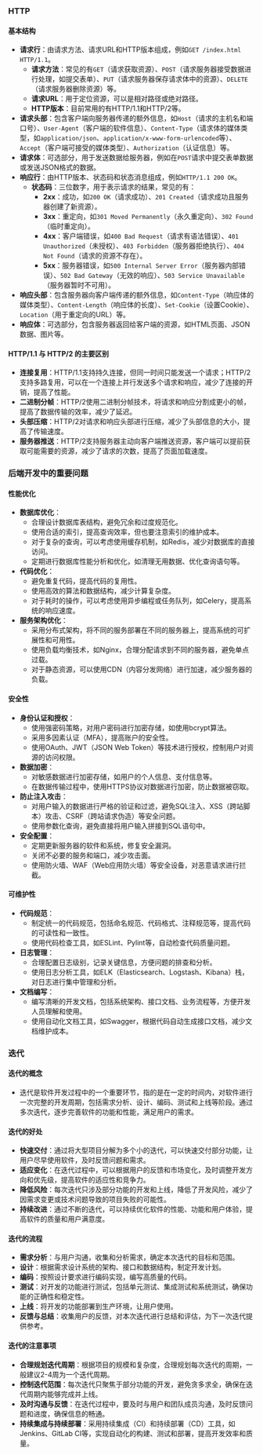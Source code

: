 ### HTTP

#### 基本结构

- **请求行**：由请求方法、请求URL和HTTP版本组成，例如`GET /index.html HTTP/1.1`。
  - **请求方法**：常见的有`GET`（请求获取资源）、`POST`（请求服务器接受数据进行处理，如提交表单）、`PUT`（请求服务器保存请求体中的资源）、`DELETE`（请求服务器删除资源）等。
  - **请求URL**：用于定位资源，可以是相对路径或绝对路径。
  - **HTTP版本**：目前常用的有HTTP/1.1和HTTP/2等。
- **请求头部**：包含客户端向服务器传递的额外信息，如`Host`（请求的主机名和端口号）、`User-Agent`（客户端的软件信息）、`Content-Type`（请求体的媒体类型，如`application/json`、`application/x-www-form-urlencoded`等）、`Accept`（客户端可接受的媒体类型）、`Authorization`（认证信息）等。
- **请求体**：可选部分，用于发送数据给服务器，例如在`POST`请求中提交表单数据或发送JSON格式的数据。
- **响应行**：由HTTP版本、状态码和状态消息组成，例如`HTTP/1.1 200 OK`。
  - **状态码**：三位数字，用于表示请求的结果，常见的有：
    - **2xx**：成功，如`200 OK`（请求成功）、`201 Created`（请求成功且服务器创建了新资源）。
    - **3xx**：重定向，如`301 Moved Permanently`（永久重定向）、`302 Found`（临时重定向）。
    - **4xx**：客户端错误，如`400 Bad Request`（请求有语法错误）、`401 Unauthorized`（未授权）、`403 Forbidden`（服务器拒绝执行）、`404 Not Found`（请求的资源不存在）。
    - **5xx**：服务器错误，如`500 Internal Server Error`（服务器内部错误）、`502 Bad Gateway`（无效的响应）、`503 Service Unavailable`（服务器暂时不可用）。
- **响应头部**：包含服务器向客户端传递的额外信息，如`Content-Type`（响应体的媒体类型）、`Content-Length`（响应体的长度）、`Set-Cookie`（设置Cookie）、`Location`（用于重定向的URL）等。
- **响应体**：可选部分，包含服务器返回给客户端的资源，如HTML页面、JSON数据、图片等。

#### HTTP/1.1 与 HTTP/2 的主要区别

- **连接复用**：HTTP/1.1支持持久连接，但同一时间只能发送一个请求；HTTP/2支持多路复用，可以在一个连接上并行发送多个请求和响应，减少了连接的开销，提高了性能。
- **二进制分帧**：HTTP/2使用二进制分帧技术，将请求和响应分割成更小的帧，提高了数据传输的效率，减少了延迟。
- **头部压缩**：HTTP/2对请求和响应头部进行压缩，减少了头部信息的大小，提高了传输速度。
- **服务器推送**：HTTP/2支持服务器主动向客户端推送资源，客户端可以提前获取可能需要的资源，减少了请求的次数，提高了页面加载速度。

### 后端开发中的重要问题

#### 性能优化

- **数据库优化**：
  - 合理设计数据库表结构，避免冗余和过度规范化。
  - 使用合适的索引，提高查询效率，但也要注意索引的维护成本。
  - 对于复杂的查询，可以考虑使用缓存机制，如Redis，减少对数据库的直接访问。
  - 定期进行数据库性能分析和优化，如清理无用数据、优化查询语句等。
- **代码优化**：
  - 避免重复代码，提高代码的复用性。
  - 使用高效的算法和数据结构，减少计算复杂度。
  - 对于耗时的操作，可以考虑使用异步编程或任务队列，如Celery，提高系统的响应速度。
- **服务架构优化**：
  - 采用分布式架构，将不同的服务部署在不同的服务器上，提高系统的可扩展性和可用性。
  - 使用负载均衡技术，如Nginx，合理分配请求到不同的服务器，避免单点过载。
  - 对于静态资源，可以使用CDN（内容分发网络）进行加速，减少服务器的负载。

#### 安全性

- **身份认证和授权**：
  - 使用强密码策略，对用户密码进行加密存储，如使用bcrypt算法。
  - 采用多因素认证（MFA），提高账户的安全性。
  - 使用OAuth、JWT（JSON Web Token）等技术进行授权，控制用户对资源的访问权限。
- **数据加密**：
  - 对敏感数据进行加密存储，如用户的个人信息、支付信息等。
  - 在数据传输过程中，使用HTTPS协议对数据进行加密，防止数据被窃取。
- **防止注入攻击**：
  - 对用户输入的数据进行严格的验证和过滤，避免SQL注入、XSS（跨站脚本）攻击、CSRF（跨站请求伪造）等安全问题。
  - 使用参数化查询，避免直接将用户输入拼接到SQL语句中。
- **安全配置**：
  - 定期更新服务器的软件和系统，修复安全漏洞。
  - 关闭不必要的服务和端口，减少攻击面。
  - 使用防火墙、WAF（Web应用防火墙）等安全设备，对恶意请求进行拦截。

#### 可维护性

- **代码规范**：
  - 制定统一的代码规范，包括命名规范、代码格式、注释规范等，提高代码的可读性和一致性。
  - 使用代码检查工具，如ESLint、Pylint等，自动检查代码质量问题。
- **日志管理**：
  - 合理配置日志级别，记录关键信息，方便问题的排查和分析。
  - 使用日志分析工具，如ELK（Elasticsearch、Logstash、Kibana）栈，对日志进行集中管理和分析。
- **文档编写**：
  - 编写清晰的开发文档，包括系统架构、接口文档、业务流程等，方便开发人员理解和使用。
  - 使用自动化文档工具，如Swagger，根据代码自动生成接口文档，减少文档维护成本。

### 迭代

#### 迭代的概念

- 迭代是软件开发过程中的一个重要环节，指的是在一定的时间内，对软件进行一次完整的开发周期，包括需求分析、设计、编码、测试和上线等阶段。通过多次迭代，逐步完善软件的功能和性能，满足用户的需求。

#### 迭代的好处

- **快速交付**：通过将大型项目分解为多个小的迭代，可以快速交付部分功能，让用户尽早使用软件，及时反馈问题和需求。
- **适应变化**：在迭代过程中，可以根据用户的反馈和市场变化，及时调整开发方向和优先级，提高软件的适应性和竞争力。
- **降低风险**：每次迭代只涉及部分功能的开发和上线，降低了开发风险，减少了因需求变更或技术问题导致的项目失败的可能性。
- **持续改进**：通过不断的迭代，可以持续优化软件的性能、功能和用户体验，提高软件的质量和用户满意度。

#### 迭代的流程

- **需求分析**：与用户沟通，收集和分析需求，确定本次迭代的目标和范围。
- **设计**：根据需求设计系统的架构、接口和数据结构，制定开发计划。
- **编码**：按照设计要求进行编码实现，编写高质量的代码。
- **测试**：对开发的功能进行测试，包括单元测试、集成测试和系统测试，确保功能的正确性和稳定性。
- **上线**：将开发的功能部署到生产环境，让用户使用。
- **反馈与总结**：收集用户的反馈，对本次迭代进行总结和评估，为下一次迭代提供参考。

#### 迭代的注意事项

- **合理规划迭代周期**：根据项目的规模和复杂度，合理规划每次迭代的周期，一般建议2-4周为一个迭代周期。
- **控制迭代范围**：每次迭代只聚焦于部分功能的开发，避免贪多求全，确保在迭代周期内能够完成并上线。
- **及时沟通与反馈**：在迭代过程中，要及时与用户和团队成员沟通，及时反馈问题和进度，确保信息的畅通。
- **持续集成与持续部署**：采用持续集成（CI）和持续部署（CD）工具，如Jenkins、GitLab CI等，实现自动化的构建、测试和部署，提高开发效率和质量。